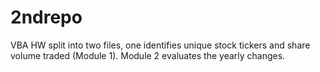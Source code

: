 # 2ndrepo
VBA HW split into two files, one identifies unique stock tickers and share volume traded (Module 1). 
Module 2 evaluates the yearly changes. 
